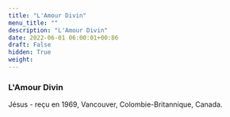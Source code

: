 ```yaml
---
title: "L'Amour Divin"
menu_title: ""
description: "L'Amour Divin"
date: 2022-06-01 06:00:01+00:86
draft: False
hidden: True
weight:
---
```

### L'Amour Divin

Jésus - reçu en 1969, Vancouver, Colombie-Britannique, Canada.
